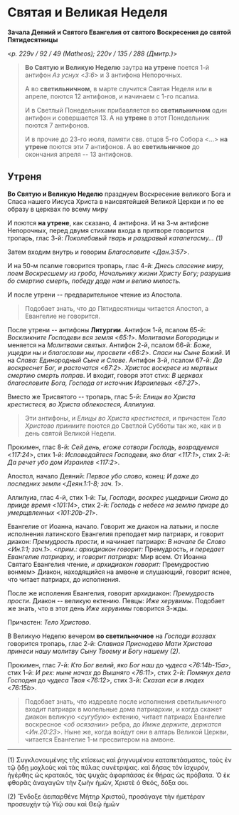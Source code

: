 
# Святая и Великая Неделя

**Зачала Деяний и Святого Евангелия от святого Воскресения до святой Пятидесятницы**

<*p. 229v / 92 / 49 (Matheos); 220v / 135 / 288 (Дмитр.)*>

> **Во Святую и Великую Неделю** заутра **на утрене** поется 1-й антифон *Аз уснух* <*3:6*> и
> 3 антифона Непорочных.
>
> А во **светильничном**, в марте случится Святая Неделя или в апреле, поются 12 антифонов,
> и начинаем с 1-го псалма.
>
> И в Светлый Понедельник прибавляется во **светильничном** один антифон и совершается 13. 
> А на **утрене** в этот Понедельник поются 7 антифонов. 
>  
> И в прочие до 23-го июля, памяти свв. отцов 5-го Собора <...> **на утрене** поются эти 7 антифонов. 
> А во **светильничное** до окончания апреля -- 13 антифонов. 

## Утреня

**Во Святую и Великую Неделю** празднуем Воскресение великого Бога и Спаса нашего Иисуса Христа 
в наисвятейшей Великой Церкви и по ее образу в церквах по всему миру 

И поются **на утрене**, как сказано, 4 антифона. И на 3-м антифоне Непорочных, перед двумя 
стихами входа в притворе говорится тропарь, глас 3-й: 
*Поколебавый тварь и раздравый катапетасму... (1)* 

Затем входим внутрь и говорим *Благословите* <*Дан.3:57*>.

И на 50-м псалме говорится тропарь, глас 4-й: *Днесь спасение миру, поем Воскресшему из гроба, 
Начальнику жизни Христу Богу; разрушив бо смертию смерть, победу даде нам и велию милость.*

И после утрени -- предварительное чтение из Апостола.

> Подобает знать, что до Пятидесятницы читается Апостол, а Евангелие не говорится.

После утрени -- антифоны **Литургии**. 
Антифон 1-й, псалом 65-й: *Воскликните Господеви вся земля* <*65:1*>. *Молитвами Богородицы* и меняется на 
*Молитвами святых*.
Антифон 2-й, псалом 66-й: *Боже, ущедри ны и благослови ны, просвети* <*66:2*>. *Спаси ны Сыне Божий*. 
И на *Слава: Единородный Сыне и Слове*. 
Антифон 3-й, псалом 67-й: *Да воскреснет Бог, и расточатся* <*67:2*>. *Христос воскресе из мертвых 
смертию смерть поправ*.
И входит, говоря этот стих: *В церквах благословите Бога, Господа от источник Израилевых* <*67:27*>. 

Вместо же Трисвятого -- тропарь, глас 5-й: *Елицы во Христа крестистеся, во Христа облекостеся, Аллилуиа*.

> Эти антифоны, и *Елицы во Христа крестистеся*, и причастен *Тело Христово приимите* 
> поются до Светлой Субботы так же, как и в день святой Великой Недели.

Прокимен, глас 8-й: *Сей день, егоже сотвори Господь, возрадуемся* <*117:24*>, 
стих 1-й: *Исповедайтеся Господеви, яко благ* <*117:1*>, 
стих 2-й: *Да речет убо дом Израилев* <*117:2*>. 

Апостол, начало Деяний: *Первое убо слово*, конец: *И даже до последних земли* <*Деян.1:1-8; зач. 1*>. 

Аллилуиа, глас 4-й, стих 1-й: *Ты, Господи, воскрес ущедриши Сиона* до *прииде время* <*101:14*>, 
стих 2-й: *Господь с небесе на землю призре* до *умерщвленных* <*101:20b-21*>. 

Евангелие от Иоанна, начало. Говорит же диакон на латыни, и после исполнения латинского Евангелия 
преподает мир патриарх, и говорит диакон: *Премудрость прости*, и начинает патриарх: 
*В начале бе Слово* <*Ин.1:1; зач.1*>.
<*прим.: архидиакон говорит:* Премудрость, *и передает Евангелие патриарху, и говорит патриарх:* 
Мир всем. От Иоанна Святаго Евангелия чтение, *и архидиакон говорит:* Премудростию вонмем>
Диакон, находящийся на амвоне и слушающий, говорит яснее, что читает патриарх, до исполнения.

После же исполения Евангелия, говорит архидиакон: *Премудрость прости*. Диакон -- великую 
ектению. Певцы: *Иже херувимы*. Подобает же знать, что в этот день *Иже херувимы* говорится 3-жды. 

Причастен: *Тело Христово*.

В Великую Неделю вечером **во светильночное** на *Господи воззвах* говорится тропарь, глас 2-й: 
*Славная Приснодево Мати Христова принеси нашу молитву Сыну Твоему и Богу нашему (2)*. 

Прокимен, глас 7-й: *Кто Бог велий, яко Бог наш* до *чудеса* <*76:14b-15a*>, 
стих 1-й: *И рех: ныне начах* до *Вышняго* <*76:11*>,
стих 2-й: *Помянух дела Господня* до *чудеса Твоя* <*76:12*>,
стих 3-й: *Сказал еси в людех* <*76:15b*>.

> Подобает знать, что издревле после исполнения светильничного входит патриарх в молельные дома 
> патриархии, и когда скажет диакон великую <*сугубую*> ектению, читает патриарх Евангелие 
> воскресное <*об осязании*> ребра, до *Имже держите, держатся* <*Ин.20:23*>. Ныне же, 
> когда войдут они в алтарь Великой Церкви, читается Евангелие 1-м пресвитером на амвоне.

---

(1) Συγκλονουμένης τῆς κτίσεως καὶ ῥηγνυμένου καταπετάσματος, τοὺς ἐν τῷ ᾅδῃ μοχλοὺς καὶ τὰς πύλας 
συνέτριψας. καὶ δήσας τόν ἰσχυρόν, ἠγέρθης ὡς κραταιός, τὰς ψυχὰς ἀφαρπάσας ἐκ θήρας ὡς πρόβατα. 
Ὁ ἐκ φθορᾶς ἀναγαγῶν τὴν ζωὴν ἡμῶν, Χριστὲ ὁ Θεός, δόξα σοι.

(2) Ἔνδοξε ἀειπαρθένε Μήτηρ Χριστοῦ, προσάγαγε τὴν ἡμετέραν προσευχὴν τῷ Υἱῷ σου καὶ Θεῷ ἡμῶν
